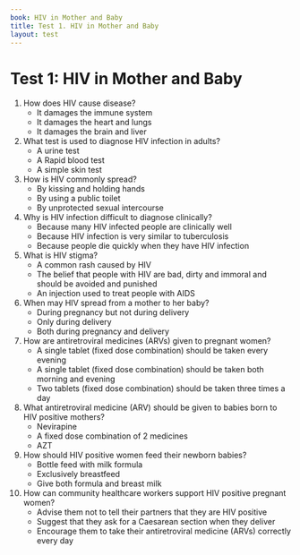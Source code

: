 ```yaml
---
book: HIV in Mother and Baby
title: Test 1. HIV in Mother and Baby
layout: test
---
```


# Test 1: HIV in Mother and Baby

1. How does HIV cause disease?
	+	It damages the immune system
	-	It damages the heart and lungs
	-	It damages the brain and liver
2. What test is used to diagnose HIV infection in adults?
	-	A urine test
	+	A Rapid blood test
	-	A simple skin test
3. How is HIV commonly spread?
	-	By kissing and holding hands
	-	By using a public toilet
	+	By unprotected sexual intercourse
4. Why is HIV infection difficult to diagnose clinically?
	+	Because many HIV infected people are clinically well
	-	Because HIV infection is very similar to tuberculosis
	-	Because people die quickly when they have HIV infection
5. What is HIV stigma?
	-	A common rash caused by HIV
	+	The belief that people with HIV are bad, dirty and immoral and should be avoided and punished
	-	An injection used to treat people with AIDS
6. When may HIV spread from a mother to her baby?
	-	During pregnancy but not during delivery
	-	Only during delivery
	+	Both during pregnancy and delivery
7. How are antiretroviral medicines (ARVs) given to pregnant women?
	+	A single tablet (fixed dose combination) should be taken every evening
	-	A single tablet (fixed dose combination) should be taken both morning and evening
	-	Two tablets (fixed dose combination) should be taken three times a day
8. What antiretroviral medicine (ARV) should be given to babies born to HIV positive mothers?
	+	Nevirapine
	-	A fixed dose combination of 2 medicines
	-	AZT
9. How should HIV positive women feed their newborn babies?
	-	Bottle feed with milk formula
	+	Exclusively breastfeed
	-	Give both formula and breast milk
10. How can community healthcare workers support HIV positive pregnant women?
	-	Advise them not to tell their partners that they are HIV positive
	-	Suggest that they ask for a Caesarean section when they deliver
	+	Encourage them to take their antiretroviral medicine (ARVs) correctly every day
